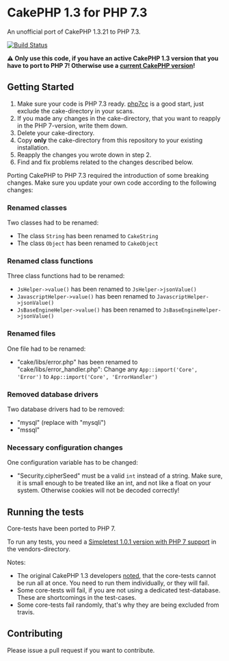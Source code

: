 # CakePHP 1.3 for PHP 7.3
An unofficial port of CakePHP 1.3.21 to PHP 7.3.

[![Build Status](https://travis-ci.org/littleant/cakephp-1.3.21.svg?branch=master)](https://travis-ci.org/littleant/cakephp-1.3.21)

**:warning: Only use this code, if you have an active CakePHP 1.3 version that you have to port to PHP 7!
Otherwise use a [current CakePHP version](https://cakephp.org/)!**

## Getting Started
1. Make sure your code is PHP 7.3 ready. [php7cc](https://github.com/sstalle/php7cc) is a good start, just exclude the cake-directory in your scans.
2. If you made any changes in the cake-directory, that you want to reapply in the PHP 7-version, write them down.
3. Delete your cake-directory.
4. Copy **only** the cake-directory from this repository to your existing installation.
5. Reapply the changes you wrote down in step 2.
6. Find and fix problems related to the changes described below.

Porting CakePHP to PHP 7.3 required the introduction of some breaking changes.
Make sure you update your own code according to the following changes:

### Renamed classes
Two classes had to be renamed:
- The class `String` has been renamed to `CakeString`
- The class `Object` has been renamed to `CakeObject`

### Renamed class functions
Three class functions had to be renamed:
- `JsHelper->value()` has been renamed to `JsHelper->jsonValue()`
- `JavascriptHelper->value()` has been renamed to `JavascriptHelper->jsonValue()`
- `JsBaseEngineHelper->value()` has been renamed to `JsBaseEngineHelper->jsonValue()`

### Renamed files
One file had to be renamed:
- "cake/libs/error.php" has been renamed to "cake/libs/error_handler.php": Change any `App::import('Core', 'Error')` to `App::import('Core', 'ErrorHandler')`

### Removed database drivers
Two database drivers had to be removed:
- "mysql" (replace with "mysqli")
- "mssql"

### Necessary configuration changes
One configuration variable has to be changed:
- "Security.cipherSeed" must be a valid `int` instead of a string. Make sure, it is small enough to be treated like an int, and not like a float on your system. Otherwise cookies will not be decoded correctly!

## Running the tests
Core-tests have been ported to PHP 7.

To run any tests, you need a [Simpletest 1.0.1 version with PHP 7 support](https://github.com/littleant/simpletest-1.0.1) in the vendors-directory.

Notes:
* The original CakePHP 1.3 developers [noted](https://book.cakephp.org/1.3/en/The-Manual/Common-Tasks-With-CakePHP/Testing.html), that the core-tests cannot be run all at once. You need to run them individually, or they will fail.
* Some core-tests will fail, if you are not using a dedicated test-database. These are shortcomings in the test-cases.
* Some core-tests fail randomly, that's why they are being excluded from travis.

## Contributing
Please issue a pull request if you want to contribute.
